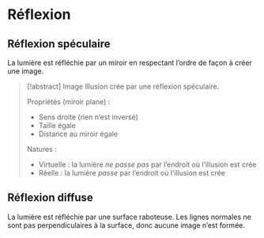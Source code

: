 # Réflexion

## Réflexion spéculaire

La lumière est réfléchie par un miroir en respectant l’ordre de façon à créer une image.

> [!abstract] Image
> Illusion crée par une réflexion spéculaire.
> 
> Propriétés (miroir plane) :
> 
> - Sens droite (rien n’est inversé)
> - Taille égale
> - Distance au miroir égale
> 
> Natures :
> 
> - Virtuelle : la lumière *ne passe pas* par l’endroit où l’illusion est crée
> - Réelle : la lumière *passe* par l’endroit où l’illusion est crée

## Réflexion diffuse

La lumière est réfléchie par une surface raboteuse. Les lignes normales ne sont pas perpendiculaires à la surface, donc aucune image n’est formée.